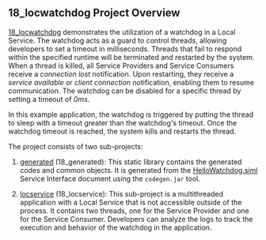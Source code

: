 ## 18_locwatchdog Project Overview

[18_locwatchdog](https://github.com/aregtech/areg-sdk/tree/master/examples/18_locwatchdog) demonstrates the utilization of a watchdog in a Local Service. The watchdog acts as a guard to control threads, allowing developers to set a timeout in milliseconds. Threads that fail to respond within the specified runtime will be terminated and restarted by the system. When a thread is killed, all Service Providers and Service Consumers receive a *connection lost* notification. Upon restarting, they receive a *service available* or *client connection* notification, enabling them to resume communication. The watchdog can be disabled for a specific thread by setting a timeout of *0ms*.

In this example application, the watchdog is triggered by putting the thread to sleep with a timeout greater than the watchdog's timeout. Once the watchdog timeout is reached, the system kills and restarts the thread.

The project consists of two sub-projects:

1. [generated](https://github.com/aregtech/areg-sdk/tree/master/examples/18_locwatchdog/generated) (18_generated): This static library contains the generated codes and common objects. It is generated from the [HelloWatchdog.siml](https://github.com/aregtech/areg-sdk/blob/master/examples/18_locwatchdog/res/HelloWatchdog.siml) Service Interface document using the `codegen.jar` tool.

2. [locservice](https://github.com/aregtech/areg-sdk/tree/master/examples/18_locwatchdog/locservice) (18_locservice): This sub-project is a multithreaded application with a Local Service that is not accessible outside of the process. It contains two threads, one for the Service Provider and one for the Service Consumer. Developers can analyze the logs to track the execution and behavior of the watchdog in the application.
